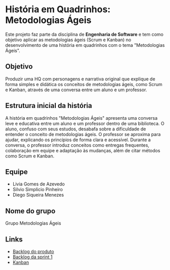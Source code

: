 # História em Quadrinhos: Metodologias Ágeis

Este projeto faz parte da disciplina de **Engenharia de Software** e tem como objetivo aplicar as metodologias ágeis (Scrum e Kanban) no desenvolvimento de uma história em quadrinhos com o tema "Metodologias Ágeis".

## Objetivo

Produzir uma HQ com personagens e narrativa original que explique de forma simples e didática os conceitos de metodologias ágeis, como Scrum e Kanban, através de uma conversa entre um aluno e um professor.

## Estrutura inicial da história

A história em quadrinhos "Metodologias Ágeis" apresenta uma conversa leve e educativa entre um aluno e um professor dentro de uma biblioteca. O aluno, confuso com seus estudos, desabafa sobre a dificuldade de entender o conceito de metodologias ágeis. O professor se aproxima para ajudar, explicando os princípios de forma clara e acessível. Durante a conversa, o professor introduz conceitos como entregas frequentes, colaboração em equipe e adaptação às mudanças, além de citar métodos como Scrum e Kanban.

## Equipe

- Livia Gomes de Azevedo  
- Silvio Simplicio Pinheiro  
-  Diego Siqueira Menezes

## Nome do grupo

Grupo Metodologias Ágeis

## Links

- [Backlog do produto](https://github.com/liviagomesa/tsi-engenharia-de-software/issues)
- [Backlog da sprint 1](https://github.com/liviagomesa/tsi-engenharia-de-software/issues?q=is%3Aissue%20state%3Aopen%20label%3Asprint1)
- [Kanban](https://github.com/users/liviagomesa/projects/1 )
